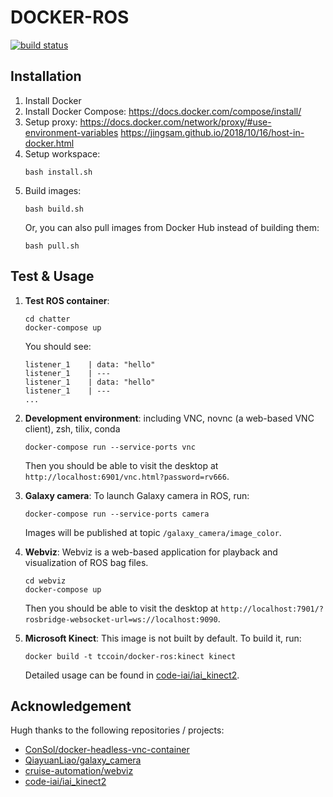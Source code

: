 # DOCKER-ROS

[![build status](https://img.shields.io/docker/cloud/build/tccoin/docker-ros)](https://hub.docker.com/repository/docker/tccoin/docker-ros/)

## Installation

1. Install Docker
1. Install Docker Compose:
https://docs.docker.com/compose/install/
1. Setup proxy:
https://docs.docker.com/network/proxy/#use-environment-variables
https://jingsam.github.io/2018/10/16/host-in-docker.html
1. Setup workspace:
    ```
    bash install.sh
    ```
1. Build images:
    ```
    bash build.sh
    ```
    Or, you can also pull images from Docker Hub instead of building them:
    ```
    bash pull.sh
    ```

## Test & Usage
1. **Test ROS container**:

    ```
    cd chatter
    docker-compose up
    ```

    You should see:

    ```
    listener_1    | data: "hello"
    listener_1    | ---
    listener_1    | data: "hello"
    listener_1    | ---
    ...
    ```
1. **Development environment**:
    including VNC, novnc (a web-based VNC client), zsh, tilix, conda

    ```
    docker-compose run --service-ports vnc
    ```

    Then you should be able to visit the desktop at `http://localhost:6901/vnc.html?password=rv666`.
1. **Galaxy camera**:
    To launch Galaxy camera in ROS, run:
    ```
    docker-compose run --service-ports camera
    ```

    Images will be published at topic `/galaxy_camera/image_color`.
1. **Webviz**:
    Webviz is a web-based application for playback and visualization of ROS bag files.

    ```
    cd webviz
    docker-compose up
    ```

    Then you should be able to visit the desktop at `http://localhost:7901/?rosbridge-websocket-url=ws://localhost:9090`.
1. **Microsoft Kinect**:
    This image is not built by default. To build it, run:
    ```
    docker build -t tccoin/docker-ros:kinect kinect
    ```
    Detailed usage can be found in [code-iai/iai_kinect2](https://github.com/code-iai/iai_kinect2).

## Acknowledgement


Hugh thanks to the following repositories / projects:

- [ConSol/docker-headless-vnc-container](https://github.com/ConSol/docker-headless-vnc-container)
- [QiayuanLiao/galaxy_camera](https://github.com/QiayuanLiao/galaxy_camera)
- [cruise-automation/webviz](https://github.com/cruise-automation/webviz)
- [code-iai/iai_kinect2](https://github.com/code-iai/iai_kinect2)